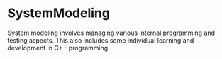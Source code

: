 # SystemModeling
System modeling involves managing various internal programming and testing aspects. This also includes some individual learning and development in C++ programming.

